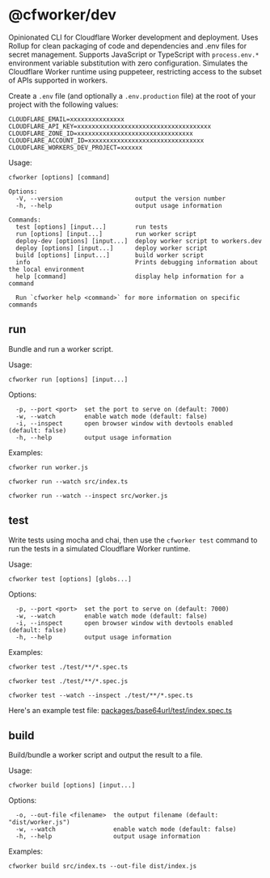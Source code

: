 # @cfworker/dev

Opinionated CLI for Cloudflare Worker development and deployment.
Uses Rollup for clean packaging of code and dependencies and .env files for secret management.
Supports JavaScript or TypeScript with `process.env.*` environment variable substitution with zero configuration.
Simulates the Cloudflare Worker runtime using puppeteer, restricting access to the subset of APIs supported in workers.

Create a `.env` file (and optionally a `.env.production` file) at the root of your project with the following values:

```
CLOUDFLARE_EMAIL=xxxxxxxxxxxxxxx
CLOUDFLARE_API_KEY=xxxxxxxxxxxxxxxxxxxxxxxxxxxxxxxxxxxxx
CLOUDFLARE_ZONE_ID=xxxxxxxxxxxxxxxxxxxxxxxxxxxxxxxx
CLOUDFLARE_ACCOUNT_ID=xxxxxxxxxxxxxxxxxxxxxxxxxxxxxxxx
CLOUDFLARE_WORKERS_DEV_PROJECT=xxxxxx
```

Usage:

```
cfworker [options] [command]

Options:
  -V, --version                    output the version number
  -h, --help                       output usage information

Commands:
  test [options] [input...]        run tests
  run [options] [input...]         run worker script
  deploy-dev [options] [input...]  deploy worker script to workers.dev
  deploy [options] [input...]      deploy worker script
  build [options] [input...]       build worker script
  info                             Prints debugging information about the local environment
  help [command]                   display help information for a command

  Run `cfworker help <command>` for more information on specific commands
```

## run

Bundle and run a worker script.

Usage:

```
cfworker run [options] [input...]
```

Options:

```
  -p, --port <port>  set the port to serve on (default: 7000)
  -w, --watch        enable watch mode (default: false)
  -i, --inspect      open browser window with devtools enabled (default: false)
  -h, --help         output usage information
```

Examples:

```
cfworker run worker.js

cfworker run --watch src/index.ts

cfworker run --watch --inspect src/worker.js
```

## test

Write tests using mocha and chai, then use the `cfworker test` command to run the tests in a simulated Cloudflare Worker runtime.

Usage:

```
cfworker test [options] [globs...]
```

Options:

```
  -p, --port <port>  set the port to serve on (default: 7000)
  -w, --watch        enable watch mode (default: false)
  -i, --inspect      open browser window with devtools enabled (default: false)
  -h, --help         output usage information
```

Examples:

```
cfworker test ./test/**/*.spec.ts

cfworker test ./test/**/*.spec.js

cfworker test --watch --inspect ./test/**/*.spec.ts
```

Here's an example test file: [packages/base64url/test/index.spec.ts](/packages/base64url/test/index.spec.ts)

## build

Build/bundle a worker script and output the result to a file.

Usage:

```
cfworker build [options] [input...]
```

Options:

```
  -o, --out-file <filename>  the output filename (default: "dist/worker.js")
  -w, --watch                enable watch mode (default: false)
  -h, --help                 output usage information
```

Examples:

```
cfworker build src/index.ts --out-file dist/index.js
```
